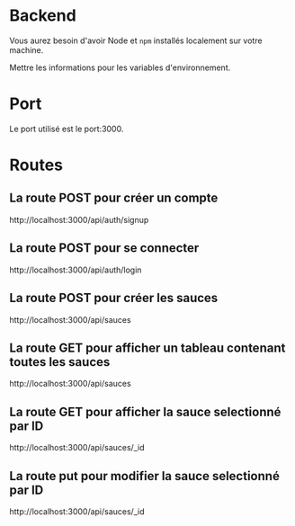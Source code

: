 # Backend
Vous aurez besoin d'avoir Node et `npm` installés localement sur votre machine.

Mettre les informations pour les variables d'environnement.

# Port
Le port utilisé est le port:3000.

# Routes
## La route POST pour créer un compte
http://localhost:3000/api/auth/signup

## La route POST pour se connecter
http://localhost:3000/api/auth/login

## La route POST pour créer les sauces
http://localhost:3000/api/sauces

## La route GET pour afficher un tableau contenant toutes les sauces
http://localhost:3000/api/sauces

## La route GET pour afficher la sauce selectionné par ID
http://localhost:3000/api/sauces/_id

## La route put pour modifier la sauce selectionné par ID
http://localhost:3000/api/sauces/_id